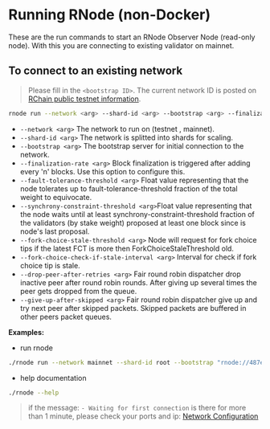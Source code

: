 # Running RNode (non-Docker)

These are the run commands to start an RNode Observer Node (read-only node). With this you are connecting to existing validator on mainnet.

## To connect to an existing network

> Please fill in the `<bootstrap ID>`. The current network ID is posted on [RChain public testnet information](https://rchain.atlassian.net/wiki/spaces/CORE/pages/678756429/RChain+public+testnet+information).

```bash
rnode run --network <arg> --shard-id <arg> --bootstrap <arg> --finalization-rate <arg> --fault-tolerance-threshold <arg> --synchrony-constraint-threshold <arg> --fork-choice-stale-threshold <arg> --fork-choice-check-if-stale-interval <arg> --drop-peer-after-retries <arg> --give-up-after-skipped <arg>
```

- `--network <arg>` The network to run on (testnet , mainnet).
- `--shard-id <arg>` The network is splitted into shards for scaling.
- `--bootstrap <arg>` The bootstrap server for initial connection to the network.
- `--finalization-rate <arg>` Block finalization is triggered after adding every 'n' blocks. Use this option to configure this.
- `--fault-tolerance-threshold <arg>` Float value representing that the node tolerates up to fault-tolerance-threshold fraction of the total weight to equivocate.
- `--synchrony-constraint-threshold <arg>`Float value representing that the node waits until at least synchrony-constraint-threshold fraction of the validators (by stake weight) proposed at least one block since is node's last proposal.
- `--fork-choice-stale-threshold <arg>` Node will request for fork choice tips if the latest FCT is more then ForkChoiceStaleThreshold old.
- `--fork-choice-check-if-stale-interval <arg>` Interval for check if fork choice tip is stale.
- `--drop-peer-after-retries <arg>` Fair round robin dispatcher drop inactive peer after round robin rounds. After giving up several times the peer gets dropped from the queue.
- `--give-up-after-skipped <arg>` Fair round robin dispatcher give up and try next peer after skipped packets. Skipped packets are buffered in other peers packet queues.

**Examples:**

- run rnode

```bash
./rnode run --network mainnet --shard-id root --bootstrap "rnode://487e2c0c519b450b61253dea0a23b4d184a50089@node0.root-shard.mainnet.rchain.coop?protocol=40400&discovery=40404" --finalization-rate 1 --fault-tolerance-threshold -1 --synchrony-constraint-threshold 0 --fork-choice-stale-threshold 30minutes --fork-choice-check-if-stale-interval 30minutes --drop-peer-after-retries 0 --give-up-after-skipped 0
```

- help documentation

```bash
./rnode --help
```

> if the message: `- Waiting for first connection` is there for more than 1 minute, please check your ports and ip: [Network Configuration](/docs/network-configuration)
